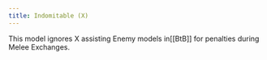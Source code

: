 ```yaml
---
title: Indomitable (X)
---
```

This model ignores X assisting Enemy models in[[BtB]] for penalties during Melee Exchanges.